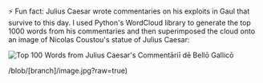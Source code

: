 ⚡ Fun fact: Julius Caesar wrote commentaries on his exploits in Gaul that survive to this day. I used Python's WordCloud library to generate the top 1000 words from his commentaries and then superimposed the cloud onto an image of Nicolas Coustou's statue of Julius Caesar:

![Top 100 Words from Julius Caesar's Commentāriī dē Bellō Gallicō](https://github.com/[RobertsEng]/[RobertsEng]/blob/main/caesarcloud.png?raw=true)

/blob/[branch]/image.jpg?raw=true)


<!--
**RobertsEng/RobertsEng** is a ✨ _special_ ✨ repository because its `README.md` (this file) appears on your GitHub profile.

Here are some ideas to get you started:

- 🔭 I’m currently working on ...
- 🌱 I’m currently learning ...
- 👯 I’m looking to collaborate on ...
- 🤔 I’m looking for help with ...
- 💬 Ask me about ...
- 📫 How to reach me: ...
- 😄 Pronouns: ...
- ⚡ Fun fact: ...
-->
